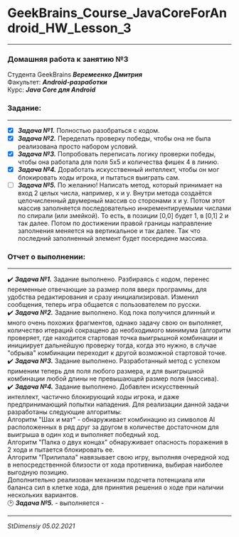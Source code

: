 # GeekBrains_Course_JavaCoreForAndroid_HW_Lesson_3   
---
### Домашняя работа к занятию №3
Студента GeekBrains ***Веремеенко Дмитрия***    
Факультет: ***Android-разработки***    
Курс: ***Java Core для Android***    
### Задание:
---
- [X] ***Задача №1.***	Полностью разобраться с кодом.    
- [X] ***Задача №2.***	Переделать проверку победы, чтобы она не была реализована просто набором условий.    
- [X] ***Задача №3.***	Попробовать переписать логику проверки победы, чтобы она работала для поля 5х5 и 
  количества фишек 4 в линию.    
- [X] ***Задача №4.***	Доработать искусственный интеллект, чтобы он мог блокировать ходы игрока,
  и пытаться выиграть сам.    
- [ ] ***Задача №5.***	По желанию! Написать метод, который принимает на вход 2 целых числа, например, x и y.
Внутри метода создаётся целочисленный двумерный массив со сторонами х и у.
Потом этот массив заполняется последовательно инкрементируемыми числами по спирали (или змейкой).
То есть, в позиции [0,0] будет 1, в [0,1] 2 и так далее. Потом по достижении правой границы направление заполнения 
  меняется на вертикальное и так далее. Так что последний заполненный элемент будет посередине массива.    
     
### Отчет о выполнении:
---    
:heavy_check_mark: ***Задача №1.*** Задание выполнено. Разбираясь с кодом, перенес переменные отвечающие за 
размер поля вверх программы, для удобства редактирования и сразу инициализировал.
Изменил сообщения, теперь игра общается с пользователем по русски.    
:heavy_check_mark: ***Задача №2.*** Задание выполнено. Код пока получился длинный и много очень похожих фрагментов,
однако задачу свою он выполняет, количество итераций сокращено до необходимого минимума (алгоритм проверяет,
где находится стартовая точка выигрышной комбинации и инициирует дальнейшую проверку тогда, когда это нужно,
в случае "обрыва" комбинации переходит к другой возможной стартовой точке.    
:heavy_check_mark: ***Задача №3.*** Задание выполнено. Разработанный метод с успехом применим теперь для поля любого
размера, и для выигрышной комбинации любой длины не превышающей размер поля (массива).    
:heavy_check_mark: ***Задача №4.***	Задание выполнено. Добавлен искусственный интеллект, частично блокирующий ходы игрока,
и даже предпринимающий попытки нападения. Для реализации данной задачи разработаны следующие алгоритмы:    
Алгоритм "Шах и мат" - обнаруживает комбинацию из символов AI расположенных в ряд друг за другом в количестве 
достаточном для выигрыша в один ход и выполняет победный ход.    
Алгоритм "Палка о двух концах" обнаруживает опасность поражения в 2 хода и пытается блокировать ее.    
Алгоритм "Прилипала" навязывает свою игру, выполняя очередной ход в непосредственной близости от хода противника, 
выбирая наиболее выгодную позицию.    
Дополнительно реализован механизм подсчета потенциала или баланса сил в клетке хода, для принятия решения о ходе при
наличии нескольких вариантов.    
:clock2: ***Задача №5.***	 - выполняется -       

---   

*StDimensiy 05.02.2021* 
